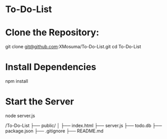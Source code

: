 # To-Do-List
# Clone the Repository:
git clone git@github.com:XMosuma/To-Do-List.git
cd To-Do-List

# Install Dependencies
npm install

# Start the Server
node server.js 

/To-Do-List
├── public/
│   ├── index.html
├── server.js
├── todo.db
├── package.json
├── .gitignore
├── README.md
